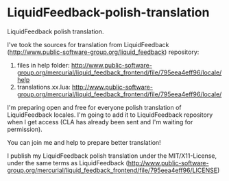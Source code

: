 LiquidFeedback-polish-translation
=================================

LiquidFeedback polish translation.

I've took the sources for translation from LiquidFeedback (http://www.public-software-group.org/liquid_feedback) repository: 

1. files in help folder: http://www.public-software-group.org/mercurial/liquid_feedback_frontend/file/795eea4eff96/locale/help
2. translations.xx.lua: http://www.public-software-group.org/mercurial/liquid_feedback_frontend/file/795eea4eff96/locale/

I'm preparing open and free for everyone polish translation of LiquidFeedback locales. 
I'm going to add it to LiquidFeedback repository when I get access (CLA has already been sent and I'm waiting for permission).

You can join me and help to prepare better translation!

I publish my LiquidFeedback polish translation under the MIT/X11-License, under the same terms as LiquidFeedback (http://www.public-software-group.org/mercurial/liquid_feedback_frontend/file/795eea4eff96/LICENSE) 
